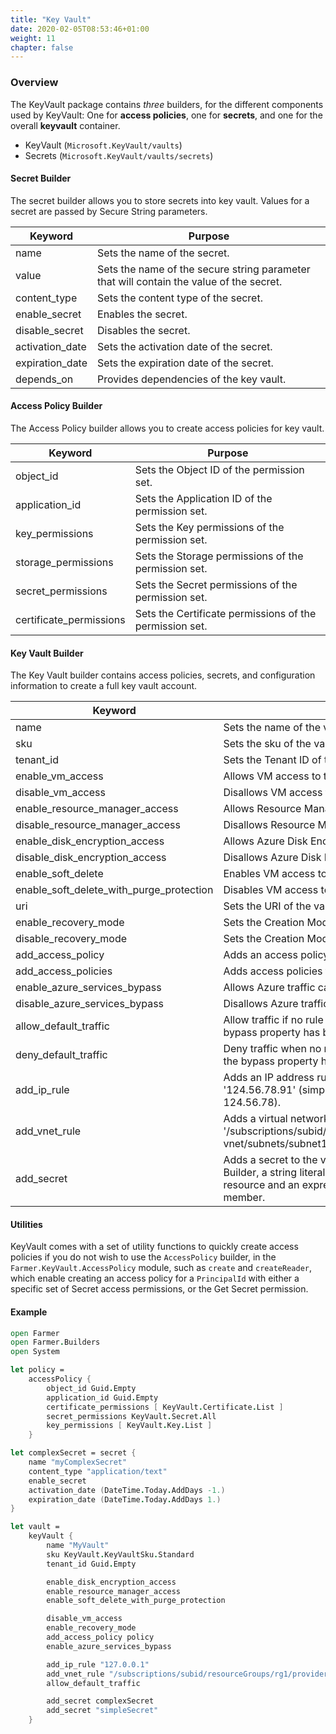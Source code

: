 ```yaml
---
title: "Key Vault"
date: 2020-02-05T08:53:46+01:00
weight: 11
chapter: false
---
```


### Overview
The KeyVault package contains *three* builders, for the different components used by KeyVault: One for **access policies**, one for **secrets**, and one for the overall **keyvault** container.

* KeyVault (`Microsoft.KeyVault/vaults`)
* Secrets (`Microsoft.KeyVault/vaults/secrets`)


#### Secret Builder
The secret builder allows you to store secrets into key vault. Values for a secret are passed by Secure String parameters.

| Keyword | Purpose |
|-|-|
| name | Sets the name of the secret. |
| value | Sets the name of the secure string parameter that will contain the value of the secret. |
| content_type | Sets the content type of the secret. |
| enable_secret | Enables the secret. |
| disable_secret | Disables the secret. |
| activation_date | Sets the activation date of the secret. |
| expiration_date | Sets the expiration date of the secret. |
| depends_on | Provides dependencies of the key vault. |

#### Access Policy Builder
The Access Policy builder allows you to create access policies for key vault.

| Keyword | Purpose |
|-|-|
| object_id | Sets the Object ID of the permission set. |
| application_id | Sets the Application ID of the permission set. |
| key_permissions | Sets the Key permissions of the permission set. |
| storage_permissions | Sets the Storage permissions of the permission set. |
| secret_permissions | Sets the Secret permissions of the permission set. |
| certificate_permissions | Sets the Certificate permissions of the permission set. |

#### Key Vault Builder
The Key Vault builder contains access policies, secrets, and configuration information to create a full key vault account.

| Keyword | Purpose |
|-|-|
| name | Sets the name of the vault. |
| sku | Sets the sku of the vault. |
| tenant_id | Sets the Tenant ID of the vault. |
| enable_vm_access | Allows VM access to the vault. |
| disable_vm_access | Disallows VM access to the vault. |
| enable_resource_manager_access | Allows Resource Manager access to the vault. |
| disable_resource_manager_access | Disallows Resource Manager access to the vault. |
| enable_disk_encryption_access | Allows Azure Disk Encyption service access to the vault. |
| disable_disk_encryption_access | Disallows Azure Disk Encyption service access to the vault. |
| enable_soft_delete | Enables VM access to the vault. |
| enable_soft_delete_with_purge_protection | Disables VM access to the vault. |
| uri | Sets the URI of the vault. |
| enable_recovery_mode | Sets the Creation Mode to Recovery. |
| disable_recovery_mode | Sets the Creation Mode to Default. |
| add_access_policy | Adds an access policy to the vault. |
| add_access_policies | Adds access policies to the vault. |
| enable_azure_services_bypass | Allows Azure traffic can bypass network rules. |
| disable_azure_services_bypass | Disallows Azure traffic can bypass network rules. |
| allow_default_traffic | Allow traffic if no rule from ipRules and virtualNetworkRules match. This is only used after the bypass property has been evaluated. |
| deny_default_traffic | Deny traffic when no rule from ipRules and virtualNetworkRules match. This is only used after the bypass property has been evaluated. |
| add_ip_rule | Adds an IP address rule. This can be an IPv4 address range in CIDR notation, such as '124.56.78.91' (simple IP address) or '124.56.78.0/24' (all addresses that start with 124.56.78). |
| add_vnet_rule | Adds a virtual network rule. This is the full resource id of a vnet subnet, such as '/subscriptions/subid/resourceGroups/rg1/providers/Microsoft.Network/virtualNetworks/test-vnet/subnets/subnet1'. |
| add_secret | Adds a secret to the vault. This can either be a "full" secret config created using the Secret Builder, a string literal value which represents the parameter name, or a string literal with a resource and an expression based on that resource e.g. a storage account and the Key member. |

#### Utilities
KeyVault comes with a set of utility functions to quickly create access policies if you do not wish to use the `AccessPolicy` builder, in the `Farmer.KeyVault.AccessPolicy` module, such as `create` and `createReader`, which enable creating an access policy for a `PrincipalId` with either a specific set of Secret access permissions, or the Get Secret permission.

#### Example

```fsharp
open Farmer
open Farmer.Builders
open System

let policy =
    accessPolicy {
        object_id Guid.Empty
        application_id Guid.Empty
        certificate_permissions [ KeyVault.Certificate.List ]
        secret_permissions KeyVault.Secret.All
        key_permissions [ KeyVault.Key.List ]
    }

let complexSecret = secret {
    name "myComplexSecret"
    content_type "application/text"
    enable_secret
    activation_date (DateTime.Today.AddDays -1.)
    expiration_date (DateTime.Today.AddDays 1.)
}

let vault =
    keyVault {
        name "MyVault"
        sku KeyVault.KeyVaultSku.Standard
        tenant_id Guid.Empty

        enable_disk_encryption_access
        enable_resource_manager_access
        enable_soft_delete_with_purge_protection

        disable_vm_access
        enable_recovery_mode
        add_access_policy policy
        enable_azure_services_bypass

        add_ip_rule "127.0.0.1"
        add_vnet_rule "/subscriptions/subid/resourceGroups/rg1/providers/Microsoft.Network/virtualNetworks/test-vnet/subnets/subnet1"
        allow_default_traffic

        add_secret complexSecret
        add_secret "simpleSecret"
    }
```
